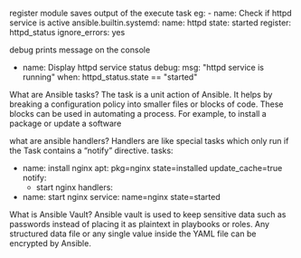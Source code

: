 register module saves output of the execute task
eg: 
    - name: Check if httpd service is active
      ansible.builtin.systemd:
        name: httpd
        state: started
      register: httpd_status
      ignore_errors: yes

debug prints message on the console
- name: Display httpd service status
      debug:
        msg: "httpd service is running"
      when: httpd_status.state == "started"

What are Ansible tasks?
The task is a unit action of Ansible. It helps by breaking a configuration policy into smaller files or blocks of code. These blocks can be used in automating a process. For example, to install a package or update a software

what are ansible handlers?
Handlers are like special tasks which only run if the Task contains a “notify” directive. 
tasks:
  - name: install nginx
    apt: pkg=nginx state=installed update_cache=true
    notify:
     - start nginx
 handlers:
   - name: start nginx
     service: name=nginx state=started

What is Ansible Vault?
Ansible vault is used to keep sensitive data such as passwords instead of placing it as plaintext in playbooks or roles. 
Any structured data file or any single value inside the YAML file can be encrypted by Ansible. 


